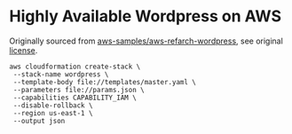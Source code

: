 # Highly Available Wordpress on AWS

Originally sourced from [aws-samples/aws-refarch-wordpress](https://github.com/aws-samples/aws-refarch-wordpress), see original [license](LICENSE.txt).

```shell
aws cloudformation create-stack \
 --stack-name wordpress \
 --template-body file://templates/master.yaml \
 --parameters file://params.json \
 --capabilities CAPABILITY_IAM \
 --disable-rollback \
 --region us-east-1 \
 --output json
 ```
 